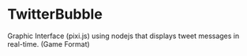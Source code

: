 # TwitterBubble
Graphic Interface (pixi.js) using nodejs that displays tweet messages in real-time. (Game Format)
